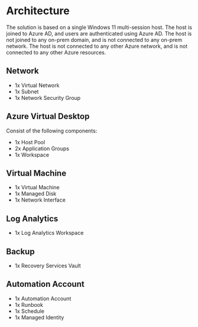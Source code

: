 # Architecture

The solution is based on a single Windows 11 multi-session host. The host is joined to Azure AD, and users are authenticated using Azure AD. The host is not joined to any on-prem domain, and is not connected to any on-prem network. The host is not connected to any other Azure network, and is not connected to any other Azure resources.

## Network

* 1x Virtual Network
* 1x Subnet
* 1x Network Security Group

## Azure Virtual Desktop

Consist of the following components:

* 1x Host Pool
* 2x Application Groups
* 1x Workspace

## Virtual Machine

* 1x Virtual Machine
* 1x Managed Disk
* 1x Network Interface

## Log Analytics

* 1x Log Analytics Workspace

## Backup

* 1x Recovery Services Vault

## Automation Account

* 1x Automation Account
* 1x Runbook
* 1x Schedule
* 1x Managed Identity